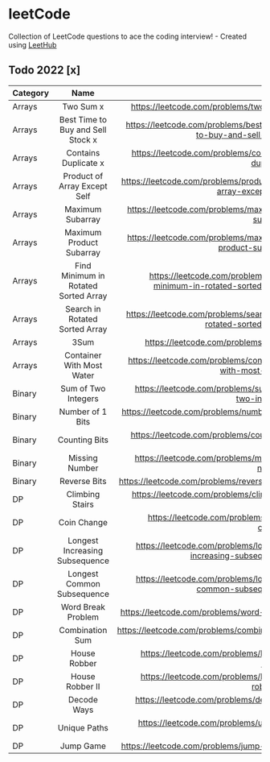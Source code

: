 # leetCode
Collection of LeetCode questions to ace the coding interview! - Created using [LeetHub](https://github.com/QasimWani/LeetHub)

## Todo 2022 [x]

| Category |      Name                            |                       Link                                          | solved | Notes |
|----------|:------------------------------------:|--------------------------------------------------------------------:|:------:|:-----:|
| Arrays   | Two Sum x                            | https://leetcode.com/problems/two-sum/                              |   yes  |       |
| Arrays   | Best Time to Buy and Sell Stock x    | https://leetcode.com/problems/best-time-to-buy-and-sell-stock/      |   yes  |       |
| Arrays   | Contains Duplicate x                 | https://leetcode.com/problems/contains-duplicate/                   |   yes  |       |
| Arrays   | Product of Array Except Self         | https://leetcode.com/problems/product-of-array-except-self/         |   no   |       |
| Arrays   | Maximum Subarray                     | https://leetcode.com/problems/maximum-subarray/                     |   no   |       |
| Arrays   | Maximum Product Subarray             | https://leetcode.com/problems/maximum-product-subarray/             |   no   |       |
| Arrays   | Find Minimum in Rotated Sorted Array | https://leetcode.com/problems/find-minimum-in-rotated-sorted-array/ |   no   |       |
| Arrays   | Search in Rotated Sorted Array       | https://leetcode.com/problems/search-in-rotated-sorted-array/       |   no   |       |
| Arrays   | 3Sum                                 | https://leetcode.com/problems/3sum/                                 |   no   |       |
| Arrays   | Container With Most Water            | https://leetcode.com/problems/container-with-most-water/            |   no   |       |
| Binary   | Sum of Two Integers                  | https://leetcode.com/problems/sum-of-two-integers/                  |   no   |       |
| Binary   | Number of 1 Bits                     | https://leetcode.com/problems/number-of-1-bits/                     |   no   |       |
| Binary   | Counting Bits                        | https://leetcode.com/problems/counting-bits/                        |   no   |       |
| Binary   | Missing Number                       | https://leetcode.com/problems/missing-number/                       |   no   |       |
| Binary   | Reverse Bits                         | https://leetcode.com/problems/reverse-bits/                         |   no   |       |
| DP       | Climbing Stairs                      | https://leetcode.com/problems/climbing-stairs/                      |   no   |       |
| DP       | Coin Change                          | https://leetcode.com/problems/coin-change/                          |   no   |       |
| DP       | Longest Increasing Subsequence       | https://leetcode.com/problems/longest-increasing-subsequence/       |   no   |       |
| DP       | Longest Common Subsequence           | https://leetcode.com/problems/longest-common-subsequence/           |   no   |       |
| DP       | Word Break Problem                   | https://leetcode.com/problems/word-break/                           |   no   |       |
| DP       | Combination Sum                      | https://leetcode.com/problems/combination-sum/                      |   no   |       |
| DP       | House Robber                         | https://leetcode.com/problems/house-robber/                         |   no   |       |
| DP       | House Robber II                      | https://leetcode.com/problems/house-robber-ii/                      |   no   |       |
| DP       | Decode Ways                          | https://leetcode.com/problems/decode-ways/                          |   no   |       |
| DP       | Unique Paths                         | https://leetcode.com/problems/unique-paths/                         |   no   |       |
| DP       | Jump Game                            | https://leetcode.com/problems/jump-game/                            |   no   |       |
